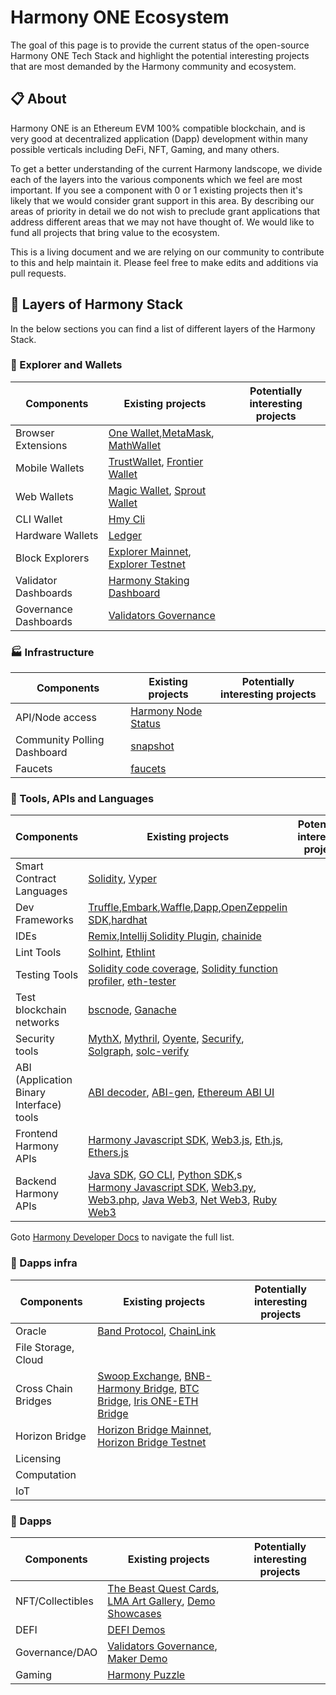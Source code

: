 # Harmony ONE Ecosystem

The goal of this page is to provide the current status of the open-source Harmony ONE Tech Stack and highlight the potential interesting projects that are most demanded by the Harmony community and ecosystem.  

## :clipboard: About 
Harmony ONE is an Ethereum EVM 100% compatible blockchain, and is very good at decentralized application (Dapp) development within many possible verticals including DeFi, NFT, Gaming, and many others.

To get a better understanding of the current Harmony landscope, we divide each of the layers into the various components which we feel are most important. If you see a component with 0 or 1 existing projects then it's likely that we would consider grant support in this area. By describing our areas of priority in detail we do not wish to preclude grant applications that address different areas that we may not have thought of. We would like to fund all projects that bring value to the ecosystem. 

This is a living document and we are relying on our community to contribute to this and help maintain it. Please feel free to make edits and additions via pull requests. 

## :bookmark_tabs: Layers of Harmony Stack

In the below sections you can find a list of different layers of the Harmony Stack. 

### :iphone: Explorer and Wallets

| Components | Existing projects | Potentially interesting projects
|-|-|-
| Browser Extensions | [One Wallet](https://chrome.google.com/webstore/detail/harmony-one-wallet/fnnegphlobjdpkhecapkijjdkgcjhkib),[MetaMask](https://metamask.io/), [MathWallet](https://mathwallet.xyz/en/)
| Mobile Wallets| [TrustWallet](https://trustwallet.com/), [Frontier Wallet](https://frontier.xyz/) 
| Web Wallets| [Magic Wallet](https://docs.magic.link/blockchains/harmony), [Sprout Wallet](https://sprout.sesameseed.org)
| CLI Wallet | [Hmy Cli](https://docs.harmony.one/home/network/wallets/harmony-cli)
| Hardware Wallets | [Ledger](https://www.ledger.com/ethereum-wallet)
| Block Explorers | [Explorer Mainnet](https://explorer.harmony.one/), [Explorer Testnet](https://explorer.testnet.harmony.one/)
| Validator Dashboards | [Harmony Staking Dashboard](https://staking.harmony.one)
| Governance Dashboards | [Validators Governance](https://staking.harmony.one/snapshot)

### :factory: Infrastructure
| Components | Existing projects | Potentially interesting projects
|-|-|-
|API/Node access| [Harmony Node Status](https://status.harmony.one/)
|Community Polling Dashboard| [snapshot](https://staking.harmony.one/snapshot)
|Faucets| [faucets](https://docs.harmony.one/home/developers/getting-started/faucets)

### :wrench: Tools, APIs and Languages

| Components | Existing projects | Potentially interesting projects 
|-|-|-
| Smart Contract Languages | [Solidity](https://solidity.readthedocs.io/en/latest/), [Vyper](https://vyper.readthedocs.io/en/latest/)
| Dev Frameworks | [Truffle](https://trufflesuite.com/),[Embark](https://github.com/embark-framework/embark),[Waffle](https://getwaffle.io/),[Dapp](https://dapp.tools/dapp/),[OpenZeppelin SDK](https://openzeppelin.com/sdk/),[hardhat](https://hardhat.org/)
| IDEs | [Remix](https://remix.ethereum.org/),[Intellij Solidity Plugin](https://jetbrains.com/idea/), [chainide](https://eth.chainide.com/project/welcome)
| Lint Tools | [Solhint](https://github.com/protofire/solhint), [Ethlint](https://github.com/duaraghav8/Ethlint)
| Testing Tools | [Solidity code coverage](https://github.com/0xProject/0x-monorepo/tree/development/packages/sol-coverage), [Solidity function profiler](https://github.com/EricR/sol-function-profiler), [eth-tester](https://github.com/ethereum/eth-tester)
| Test blockchain networks | [bscnode](https://docs.binance.org/smart-chain/developer/fullnode.html), [Ganache](https://github.com/trufflesuite/ganache)
| Security tools | [MythX](https://mythx.io/), [Mythril](https://github.com/ConsenSys/mythril), [Oyente](https://github.com/melonproject/oyente), [Securify](https://securify.chainsecurity.com/), [Solgraph](https://github.com/raineorshine/solgraph), [solc-verify](https://github.com/SRI-CSL/solidity/)
| ABI (Application Binary Interface) tools | [ABI decoder](https://github.com/ConsenSys/abi-decoder), [ABI-gen](https://github.com/0xProject/0x-monorepo/tree/development/packages/abi-gen), [Ethereum ABI UI](https://github.com/hiddentao/ethereum-abi-ui)
| Frontend Harmony APIs | [Harmony Javascript SDK](https://github.com/harmony-one/sdk), [Web3.js](https://github.com/ethereum/web3.js/), [Eth.js](https://github.com/ethjs), [Ethers.js](https://github.com/ethers-io/ethers.js/)
| Backend Harmony APIs | [Java SDK](https://docs.harmony.one/home/developers/sdk/java-sdk), [GO CLI](https://docs.harmony.one/home/developers/sdk/go-cli),  [Python SDK](https://docs.harmony.one/home/developers/sdk/python-sdk),s [Harmony Javascript SDK](https://github.com/harmony-one/sdk), [Web3.py](https://github.com/ethereum/web3.py), [Web3.php](https://github.com/sc0Vu/web3.php), [Java Web3](https://github.com/web3j/web3j), [Net Web3](https://nethereum.com/), [Ruby Web3](https://github.com/EthWorks/ethereum.rb)

Goto [Harmony Developer Docs](https://docs.harmony.one/home/developers/getting-started) to navigate the full list.

### :convenience_store: Dapps infra
| Components | Existing projects | Potentially interesting projects
|-|-|-
| Oracle | [Band Protocol](https://medium.com/harmony-one/harmony-completes-mainnet-integration-with-band-protocol-and-announce-strategic-partnership-8f09d5b4b4be), [ChainLink](https://medium.com/harmony-one/harmony-integrates-chainlink-and-announces-grants-for-chainlink-based-apps-built-on-harmony-816a7f204ee1)
| File Storage, Cloud |
| Cross Chain Bridges | [Swoop Exchange](https://swoop.exchange/#/swap), [BNB-Harmony Bridge](https://docs.harmony.one/home/general/showcases/cross-chain/bnb-harmony-bridge), [BTC Bridge](https://docs.harmony.one/home/general/showcases/cross-chain/btc-bridge), [Iris ONE-ETH Bridge](https://docs.harmony.one/home/general/showcases/cross-chain/iris-bridge)
| Horizon Bridge | [Horizon Bridge Mainnet](http://bridge.harmony.one/), [Horizon Bridge Testnet](http://testnet.bridge.hmny.io/)    
| Licensing |
| Computation | 
| IoT | |

### :link: Dapps

| Components | Existing projects | Potentially interesting projects
|-|-|-
| NFT/Collectibles | [The Beast Quest Cards](https://bquh.io/), [LMA Art Gallery](https://lma-art-gallery.com/), [Demo Showcases](https://docs.harmony.one/home/general/showcases/other-showcases)
| DEFI | [DEFI Demos](https://docs.harmony.one/home/general/showcases/defi)
| Governance/DAO | [Validators Governance](staking.harmony.one/snapshot), [Maker Demo](https://docs.harmony.one/home/general/showcases/defi/maker-demo-steps)
| Gaming | [Harmony Puzzle](https://docs.harmony.one/home/general/showcases/other-showcases/harmony-puzzle) 
